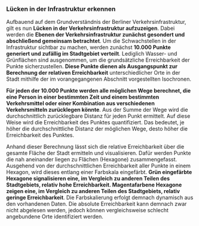 ### Lücken in der Infrastruktur erkennen
Aufbauend auf dem Grundverständnis der Berliner Verkehrsinfrastruktur, gilt es nun **Lücken in der Verkehrsinfrastruktur 
aufzuzeigen**. Dabei werden die **Ebenen der Verkehrsinfrastruktur zunächst gesondert und abschließend gemeinsam 
betrachtet**. Um die Schwachstellen in der Infrastruktur sichtbar zu machen, werden zunächst **10.000 Punkte generiert 
und zufällig im Stadtgebiet verteilt**. Lediglich Wasser- und Grünflächen sind ausgenommen, um die grundsätzliche 
Erreichbarkeit der Punkte sicherzustellen. **Diese Punkte dienen als Ausgangspunkt zur Berechnung der relativen 
Erreichbarkeit** unterschiedlicher Orte in der Stadt mithilfe der im vorangegangenen Abschnitt vorgestellten Isochronen. 

**Für jeden der 10.000 Punkte werden alle möglichen Wege berechnet, die eine Person in einer bestimmten Zeit und einem 
bestimmten Verkehrsmittel oder einer Kombination aus verschiedenen Verkehrsmitteln zurücklegen könnte**. Aus der Summe 
der Wege wird die durchschnittlich zurücklegbare Distanz für jeden Punkt ermittelt. Auf diese Weise wird die 
Erreichbarkeit des Punktes quantifiziert. Das bedeutet, je höher die durchschnittliche Distanz der möglichen Wege, 
desto höher die Erreichbarkeit des Punktes.

Anhand dieser Berechnung lässt sich die relative Erreichbarkeit über die gesamte Fläche der Stadt ermitteln und 
visualisieren. Dafür werden Punkte die nah aneinander liegen zu Flächen (Hexagone) zusammengefasst. Ausgehend von der 
durchschnittlichen Erreichbarkeit aller Punkte in einem Hexagon, wird dieses entlang einer Farbskala eingefärbt. 
**Grün eingefärbte Hexagone signalisieren eine, im Vergleich zu anderen Teilen des Stadtgebiets, relativ hohe 
Erreichbarkeit. Magentafarbene Hexagone zeigen eine, im Vergleich zu anderen Teilen des Stadtgebiets, relativ geringe 
Erreichbarkeit**. Die Farbskalierung erfolgt demnach dynamisch aus den vorhandenen Daten. Die absolute Erreichbarkeit 
kann demnach zwar nicht abgelesen werden, jedoch können vergleichsweise schlecht angebundene Orte identifiziert werden.
